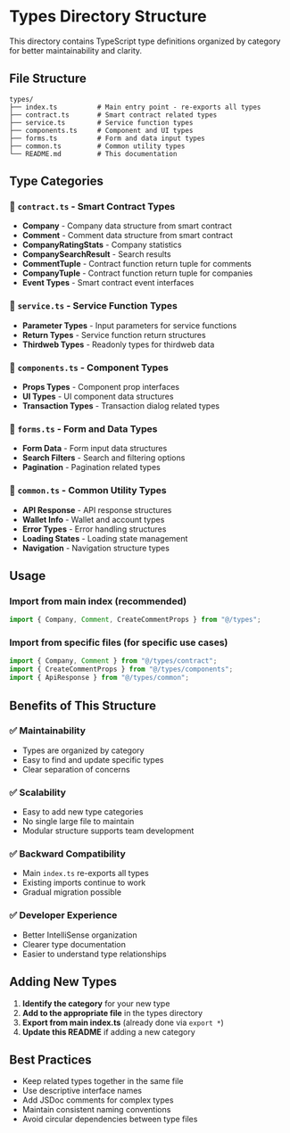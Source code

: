 # Types Directory Structure

This directory contains TypeScript type definitions organized by category for better maintainability and clarity.

## File Structure

```
types/
├── index.ts          # Main entry point - re-exports all types
├── contract.ts       # Smart contract related types
├── service.ts        # Service function types
├── components.ts     # Component and UI types
├── forms.ts          # Form and data input types
├── common.ts         # Common utility types
└── README.md         # This documentation
```

## Type Categories

### 📄 `contract.ts` - Smart Contract Types

- **Company** - Company data structure from smart contract
- **Comment** - Comment data structure from smart contract
- **CompanyRatingStats** - Company statistics
- **CompanySearchResult** - Search results
- **CommentTuple** - Contract function return tuple for comments
- **CompanyTuple** - Contract function return tuple for companies
- **Event Types** - Smart contract event interfaces

### 🔧 `service.ts` - Service Function Types

- **Parameter Types** - Input parameters for service functions
- **Return Types** - Service function return structures
- **Thirdweb Types** - Readonly types for thirdweb data

### 🧩 `components.ts` - Component Types

- **Props Types** - Component prop interfaces
- **UI Types** - UI component data structures
- **Transaction Types** - Transaction dialog related types

### 📝 `forms.ts` - Form and Data Types

- **Form Data** - Form input data structures
- **Search Filters** - Search and filtering options
- **Pagination** - Pagination related types

### 🔄 `common.ts` - Common Utility Types

- **API Response** - API response structures
- **Wallet Info** - Wallet and account types
- **Error Types** - Error handling structures
- **Loading States** - Loading state management
- **Navigation** - Navigation structure types

## Usage

### Import from main index (recommended)

```typescript
import { Company, Comment, CreateCommentProps } from "@/types";
```

### Import from specific files (for specific use cases)

```typescript
import { Company, Comment } from "@/types/contract";
import { CreateCommentProps } from "@/types/components";
import { ApiResponse } from "@/types/common";
```

## Benefits of This Structure

### ✅ **Maintainability**

- Types are organized by category
- Easy to find and update specific types
- Clear separation of concerns

### ✅ **Scalability**

- Easy to add new type categories
- No single large file to maintain
- Modular structure supports team development

### ✅ **Backward Compatibility**

- Main `index.ts` re-exports all types
- Existing imports continue to work
- Gradual migration possible

### ✅ **Developer Experience**

- Better IntelliSense organization
- Clearer type documentation
- Easier to understand type relationships

## Adding New Types

1. **Identify the category** for your new type
2. **Add to the appropriate file** in the types directory
3. **Export from main index.ts** (already done via `export *`)
4. **Update this README** if adding a new category

## Best Practices

- Keep related types together in the same file
- Use descriptive interface names
- Add JSDoc comments for complex types
- Maintain consistent naming conventions
- Avoid circular dependencies between type files
